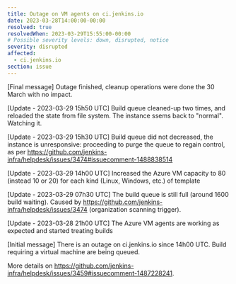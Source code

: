 ```yaml
---
title: Outage on VM agents on ci.jenkins.io
date: 2023-03-28T14:00:00-00:00
resolved: true
resolvedWhen: 2023-03-29T15:55:00-00:00
# Possible severity levels: down, disrupted, notice
severity: disrupted
affected:
  - ci.jenkins.io
section: issue
---
```


[Final message]
Outage finished, cleanup operations were done the 30 March with no impact.

[Update - 2023-03-29 15h50 UTC]
Build queue cleaned-up two times, and reloaded the state from file system. The instance ssems back to "normal". Watching it.

[Update - 2023-03-29 15h30 UTC]
Build queue did not decreased, the instance is unresponsive: proceeding to purge the queue to regain control, as per https://github.com/jenkins-infra/helpdesk/issues/3474#issuecomment-1488838514

[Update - 2023-03-29 14h00 UTC]
Increased the Azure VM capacity to 80 (instead 10 or 20) for each kind (Linux, Windows, etc.) of template


[Update - 2023-03-29 07h30 UTC]
The build queue is still full (around 1600 build waiting). Caused by https://github.com/jenkins-infra/helpdesk/issues/3474 (organization scanning trigger).

[Update - 2023-03-28 21h00 UTC]
The Azure VM agents are working as expected and started treating builds

[Initial message]
There is an outage on ci.jenkins.io since 14h00 UTC.
Build requiring a virtual machine are being queued.

More details on <https://github.com/jenkins-infra/helpdesk/issues/3459#issuecomment-1487228241>.
